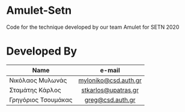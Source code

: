# Amulet-Setn

Code for the technique developed by our team Amulet for SETN 2020

# Developed By

|    Name     | e-mail          |
| ------------- |:-------------:|
| Νικόλαος Μυλωνάς     | myloniko@csd.auth.gr|
| Σταμάτης Κάρλος      | stkarlos@upatras.gr |
| Γρηγόριος Τσουμάκας  | greg@csd.auth.gr    |
